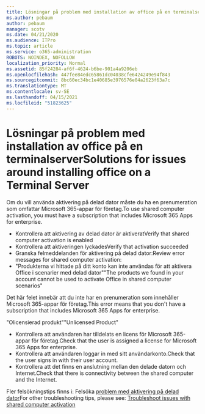 ```yaml
---
title: Lösningar på problem med installation av office på en terminalserver
ms.author: pebaum
author: pebaum
manager: scotv
ms.date: 04/21/2020
ms.audience: ITPro
ms.topic: article
ms.service: o365-administration
ROBOTS: NOINDEX, NOFOLLOW
localization_priority: Normal
ms.assetid: 85f24284-af6f-4624-b6be-901a4a9206eb
ms.openlocfilehash: 447fee84edc65861dc04038cfe6424249e94f843
ms.sourcegitcommit: 8bc60ec34bc1e40685e3976576e04a2623f63a7c
ms.translationtype: MT
ms.contentlocale: sv-SE
ms.lasthandoff: 04/15/2021
ms.locfileid: "51823625"
---
```

# <a name="solutions-for-issues-around-installing-office-on-a-terminal-server"></a><span data-ttu-id="3beaf-102">Lösningar på problem med installation av office på en terminalserver</span><span class="sxs-lookup"><span data-stu-id="3beaf-102">Solutions for issues around installing office on a Terminal Server</span></span>

<span data-ttu-id="3beaf-103">Om du vill använda aktivering på delad dator måste du ha en prenumeration som omfattar Microsoft 365-appar för företag.</span><span class="sxs-lookup"><span data-stu-id="3beaf-103">To use shared computer activation, you must have a subscription that includes Microsoft 365 Apps for enterprise.</span></span>
  
- <span data-ttu-id="3beaf-104">Kontrollera att aktivering av delad dator är aktiverat</span><span class="sxs-lookup"><span data-stu-id="3beaf-104">Verify that shared computer activation is enabled</span></span>
- <span data-ttu-id="3beaf-105">Kontrollera att aktiveringen lyckades</span><span class="sxs-lookup"><span data-stu-id="3beaf-105">Verify that activation succeeded</span></span>
- <span data-ttu-id="3beaf-106">Granska felmeddelanden för aktivering på delad dator:</span><span class="sxs-lookup"><span data-stu-id="3beaf-106">Review error messages for shared computer activation:</span></span>
- <span data-ttu-id="3beaf-107">"Produkterna vi hittade på ditt konto kan inte användas för att aktivera Office i scenarier med delad dator"</span><span class="sxs-lookup"><span data-stu-id="3beaf-107">"The products we found in your account cannot be used to activate Office in shared computer scenarios"</span></span>
  
<span data-ttu-id="3beaf-108">Det här felet innebär att du inte har en prenumeration som innehåller Microsoft 365-appar för företag.</span><span class="sxs-lookup"><span data-stu-id="3beaf-108">This error means that you don't have a subscription that includes Microsoft 365 Apps for enterprise.</span></span>

<span data-ttu-id="3beaf-109">"Olicensierad produkt"</span><span class="sxs-lookup"><span data-stu-id="3beaf-109">"Unlicensed Product"</span></span>

- <span data-ttu-id="3beaf-110">Kontrollera att användaren har tilldelats en licens för Microsoft 365-appar för företag.</span><span class="sxs-lookup"><span data-stu-id="3beaf-110">Check that the user is assigned a license for Microsoft 365 Apps for enterprise.</span></span>
- <span data-ttu-id="3beaf-111">Kontrollera att användaren loggar in med sitt användarkonto.</span><span class="sxs-lookup"><span data-stu-id="3beaf-111">Check that the user signs in with their user account.</span></span>
- <span data-ttu-id="3beaf-112">Kontrollera att det finns en anslutning mellan den delade datorn och Internet.</span><span class="sxs-lookup"><span data-stu-id="3beaf-112">Check that there is connectivity between the shared computer and the Internet.</span></span>

<span data-ttu-id="3beaf-113">Fler felsökningstips finns i: Felsöka [problem med aktivering på delad dator](https://docs.microsoft.com/DeployOffice/troubleshoot-shared-computer-activation)</span><span class="sxs-lookup"><span data-stu-id="3beaf-113">For other troubleshooting tips, please see: [Troubleshoot issues with shared computer activation](https://docs.microsoft.com/DeployOffice/troubleshoot-shared-computer-activation)</span></span>